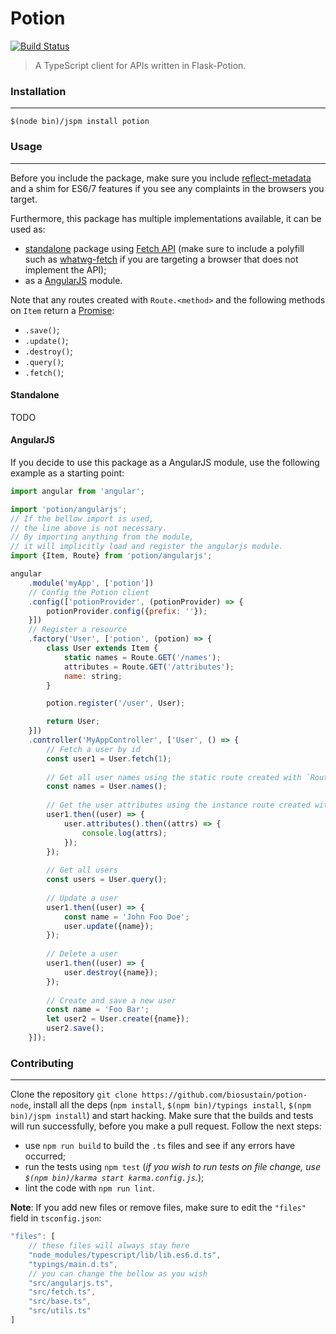 # Potion

[![Build Status](https://travis-ci.org/biosustain/potion-node.svg?branch=master)](https://travis-ci.org/biosustain/potion-node)

> A TypeScript client for APIs written in Flask-Potion.

### Installation
----------------
```shell
$(node bin)/jspm install potion
```


### Usage
---------
Before you include the package, make sure you include [reflect-metadata](https://www.npmjs.com/package/reflect-metadata) and a shim for ES6/7 features if you see any complaints in the browsers you target.

Furthermore, this package has multiple implementations available, it can be used as:
* [standalone](#standalone) package using [Fetch API](https://developer.mozilla.org/en/docs/Web/API/Fetch_API) (make sure to include a polyfill such as [whatwg-fetch](https://github.com/github/fetch) if you are targeting a browser that does not implement the API);
* as a [AngularJS](#angularjs) module.

Note that any routes created with `Route.<method>` and the following methods on `Item` return a [Promise](https://developer.mozilla.org/en/docs/Web/JavaScript/Reference/Global_Objects/Promise):
* `.save()`;
* `.update()`;
* `.destroy()`;
* `.query()`;
* `.fetch()`;

#### Standalone
TODO

#### AngularJS
If you decide to use this package as a AngularJS module, use the following example as a starting point:
```js
import angular from 'angular';

import 'potion/angularjs';
// If the bellow import is used,
// the line above is not necessary.
// By importing anything from the module,
// it will implicitly load and register the angularjs module.
import {Item, Route} from 'potion/angularjs';

angular
    .module('myApp', ['potion'])
    // Config the Potion client
    .config(['potionProvider', (potionProvider) => {
    	potionProvider.config({prefix: ''});
    }])
    // Register a resource
    .factory('User', ['potion', (potion) => {
        class User extends Item {
            static names = Route.GET('/names');
            attributes = Route.GET('/attributes');
            name: string;
        }

        potion.register('/user', User);

        return User;
    }])
    .controller('MyAppController', ['User', () => {
        // Fetch a user by id
        const user1 = User.fetch(1);
        
        // Get all user names using the static route created with `Route.GET('/names')`
        const names = User.names();
        
        // Get the user attributes using the instance route created with `Route.GET('/attributes')`
        user1.then((user) => {
        	user.attributes().then((attrs) => {
        		console.log(attrs);
        	});
        });
        
        // Get all users
        const users = User.query();
        
        // Update a user
        user1.then((user) => {
            const name = 'John Foo Doe';
        	user.update({name});
        });
        
        // Delete a user
        user1.then((user) => {
            user.destroy({name});
        });
        
        // Create and save a new user
        const name = 'Foo Bar';
        let user2 = User.create({name});
        user2.save();
    }]);

```


### Contributing
----------------
Clone the repository `git clone https://github.com/biosustain/potion-node`, install all the deps (`npm install`, `$(npm bin)/typings install`, `$(npm bin)/jspm install`) and start hacking.
Make sure that the builds and tests will run successfully, before you make a pull request. Follow the next steps:
- use `npm run build` to build the `.ts` files and see if any errors have occurred;
- run the tests using `npm test` (*if you wish to run tests on file change, use `$(npm bin)/karma start karma.config.js`.*);
- lint the code with `npm run lint`.

**Note**: If you add new files or remove files, make sure to edit the `"files"` field in `tsconfig.json`:
```js
"files": [
    // these files will always stay here
	"node_modules/typescript/lib/lib.es6.d.ts",
	"typings/main.d.ts",
	// you can change the bellow as you wish
	"src/angularjs.ts",
	"src/fetch.ts",
	"src/base.ts",
	"src/utils.ts"
]
```
